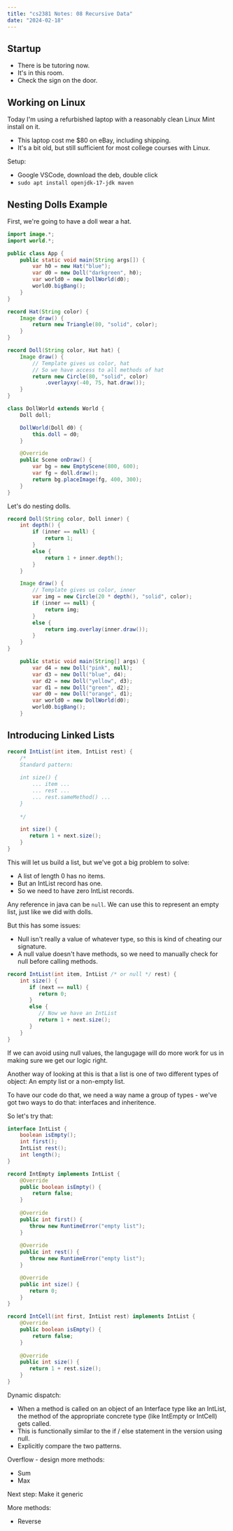 ```yaml
---
title: "cs2381 Notes: 08 Recursive Data"
date: "2024-02-18"
---
```


## Startup

 - There is be tutoring now.
 - It's in this room.
 - Check the sign on the door.

## Working on Linux

Today I'm using a refurbished laptop with a reasonably clean Linux
Mint install on it.

 - This laptop cost me $80 on eBay, including shipping.
 - It's a bit old, but still sufficient for most college courses with Linux.

Setup:

 - Google VSCode, download the deb, double click
 - ```sudo apt install openjdk-17-jdk maven```



## Nesting Dolls Example

First, we're going to have a doll wear a hat.

```java
import image.*;
import world.*;

public class App {
    public static void main(String args[]) {
        var h0 = new Hat("blue");
        var d0 = new Doll("darkgreen", h0);
        var world0 = new DollWorld(d0);
        world0.bigBang();
    }
}

record Hat(String color) {
    Image draw() {
        return new Triangle(80, "solid", color);
    }
}

record Doll(String color, Hat hat) {
    Image draw() {
        // Template gives us color, hat
        // So we have access to all methods of hat
        return new Circle(80, "solid", color)
            .overlayxy(-40, 75, hat.draw());
    }
}

class DollWorld extends World {
    Doll doll;

    DollWorld(Doll d0) {
        this.doll = d0;
    }

    @Override
    public Scene onDraw() {
        var bg = new EmptyScene(800, 600);
        var fg = doll.draw();
        return bg.placeImage(fg, 400, 300);
    }
}
```

Let's do nesting dolls.

```java
record Doll(String color, Doll inner) {
    int depth() {
        if (inner == null) {
            return 1;
        }
        else {
            return 1 + inner.depth();
        }
    }

    Image draw() {
        // Template gives us color, inner
        var img = new Circle(20 * depth(), "solid", color);
        if (inner == null) {
            return img;
        }
        else {
            return img.overlay(inner.draw());
        }
    }
}

    public static void main(String[] args) {
        var d4 = new Doll("pink", null);
        var d3 = new Doll("blue", d4);
        var d2 = new Doll("yellow", d3);
        var d1 = new Doll("green", d2);
        var d0 = new Doll("orange", d1);
        var world0 = new DollWorld(d0);
        world0.bigBang();
    }
```



## Introducing Linked Lists


```java
record IntList(int item, IntList rest) {
    /*
    Standard pattern: 
   
    int size() {
        ... item ...
        ... rest ...
        ... rest.sameMethod() ...
    }
    
    */

    int size() {
       return 1 + next.size();
    }
}
```

This will let us build a list, but we've got a big problem to solve:

 - A list of length 0 has no items.
 - But an IntList record has one.
 - So we need to have zero IntList records.

Any reference in java can be ```null```. We can use this to represent
an empty list, just like we did with dolls. 

But this has some issues:

 - Null isn't really a value of whatever type, so this is kind of
   cheating our signature.
 - A null value doesn't have methods, so we need to manually check
   for null before calling methods.

```java
record IntList(int item, IntList /* or null */ rest) {
    int size() {
       if (next == null) {
          return 0;
       }
       else {
          // Now we have an IntList
          return 1 + next.size();
       }
    }
}
```


If we can avoid using null values, the langugage will do more work for
us in making sure we get our logic right.

Another way of looking at this is that a list is one of two different
types of object: An empty list or a non-empty list.

To have our code do that, we need a way name a group of types - we've
got two ways to do that: interfaces and inheritence.

So let's try that:

```java
interface IntList {
    boolean isEmpty();
    int first();
    IntList rest();
    int length();
}

record IntEmpty implements IntList {
    @Override
    public boolean isEmpty() {
        return false;
    }
    
    @Override
    public int first() {
       throw new RuntimeError("empty list");
    }
    
    @Override
    public int rest() {
       throw new RuntimeError("empty list");
    }

    @Override
    public int size() {
       return 0; 
    }
}

record IntCell(int first, IntList rest) implements IntList {
    @Override
    public boolean isEmpty() {
        return false;
    }
    
    @Override
    public int size() {
       return 1 + rest.size(); 
    }
}
```

Dynamic dispatch:

 - When a method is called on an object of an Interface type like an
   IntList, the method of the appropriate concrete type (like IntEmpty
   or IntCell) gets called.
 - This is functionally similar to the if / else statement in the version
   using null.
 - Explicitly compare the two patterns.

Overflow - design more methods:

 - Sum
 - Max

Next step: Make it generic

More methods:

 - Reverse







